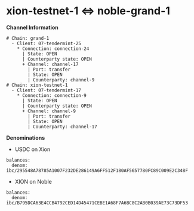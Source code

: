 # xion-testnet-1 <=> noble-grand-1

**Channel Information**

```
# Chain: grand-1
  - Client: 07-tendermint-25
    * Connection: connection-24
      | State: OPEN
      | Counterparty state: OPEN
      + Channel: channel-17
        | Port: transfer
        | State: OPEN
        | Counterparty: channel-9
# Chain: xion-testnet-1
  - Client: 07-tendermint-17
    * Connection: connection-9
      | State: OPEN
      | Counterparty state: OPEN
      + Channel: channel-9
        | Port: transfer
        | State: OPEN
        | Counterparty: channel-17
```

**Denominations**

* USDC on Xion

```
balances:
  denom: ibc/295548A78785A1007F232DE286149A6FF512F180AF5657780FC89C009E2C348F
```

* XION on Noble

```
balances:
  denom: ibc/B795DCA63E4CCB4792CED14D45471CEBE1A68F7A6BC8C2AB0B039AE73C73DF53
```

